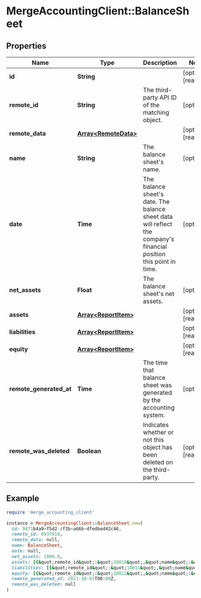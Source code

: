 # MergeAccountingClient::BalanceSheet

## Properties

| Name | Type | Description | Notes |
| ---- | ---- | ----------- | ----- |
| **id** | **String** |  | [optional][readonly] |
| **remote_id** | **String** | The third-party API ID of the matching object. | [optional] |
| **remote_data** | [**Array&lt;RemoteData&gt;**](RemoteData.md) |  | [optional][readonly] |
| **name** | **String** | The balance sheet&#39;s name. | [optional] |
| **date** | **Time** | The balance sheet&#39;s date. The balance sheet data will reflect the company&#39;s financial position this point in time. | [optional] |
| **net_assets** | **Float** | The balance sheet&#39;s net assets. | [optional] |
| **assets** | [**Array&lt;ReportItem&gt;**](ReportItem.md) |  | [optional][readonly] |
| **liabilities** | [**Array&lt;ReportItem&gt;**](ReportItem.md) |  | [optional][readonly] |
| **equity** | [**Array&lt;ReportItem&gt;**](ReportItem.md) |  | [optional][readonly] |
| **remote_generated_at** | **Time** | The time that balance sheet was generated by the accounting system. | [optional] |
| **remote_was_deleted** | **Boolean** | Indicates whether or not this object has been deleted on the third-party. | [optional][readonly] |

## Example

```ruby
require 'merge_accounting_client'

instance = MergeAccountingClient::BalanceSheet.new(
  id: 9871b4a9-f5d2-4f3b-a66b-dfedbed42c46,
  remote_id: 8937018,
  remote_data: null,
  name: BalanceSheet,
  date: null,
  net_assets: 1000.0,
  assets: [{&quot;remote_id&quot;:&quot;10010&quot;,&quot;name&quot;:&quot;Assets&quot;,&quot;value&quot;:1000,&quot;sub_items&quot;:null}],
  liabilities: [{&quot;remote_id&quot;:&quot;10011&quot;,&quot;name&quot;:&quot;Liabilities&quot;,&quot;value&quot;:500,&quot;sub_items&quot;:null}],
  equity: [{&quot;remote_id&quot;:&quot;10012&quot;,&quot;name&quot;:&quot;Equity&quot;,&quot;value&quot;:500,&quot;sub_items&quot;:null}],
  remote_generated_at: 2021-10-01T00:00Z,
  remote_was_deleted: null
)
```

